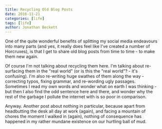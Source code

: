 ```yaml
---
title: Recycling Old Blog Posts
date: 2016-11-21
categories: [life]
tags: [life]
author: Jonathan Beckett
---
```


One of the quite wonderful benefits of splitting my social media endeavours into many parts (and yes, it really does feel like I've created a number of Horcruxes), is that I get to share old blog posts from time to time - to make them new again.

Of course I'm not talking about recycling them here. I'm talking about re-surfacing them in the "real world" (or is this the "real world"? - it's confusing). I'm also re-writing huge swathes of them along the way - correcting typos, fixing grammar, and re-wording ugly passages. Sometimes I read my own words and wonder what on earth I was thinking - but then I also find the odd sentence here and there, and wonder why the rest of the garbage I pollute the internet with is so poor in comparison.

Anyway. Another post about nothing in particular, because apart from headbutting the desk all day at work (again), and facing a mountain of chores the moment I walked in (again), nothing of consequence has happened in my rather mundane existence on our hurtling ball of mud.